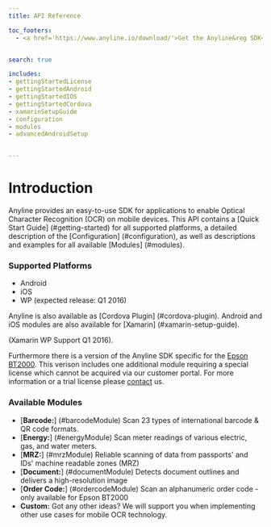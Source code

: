 ```yaml
---
title: API Reference

toc_footers:
  - <a href='https://www.anyline.io/download/'>Get the Anyline&reg SDK</a>


search: true

includes:
- gettingStartedLicense
- gettingStartedAndroid
- gettingStartedIOS
- gettingStartedCordova
- xamarinSetupGuide
- configuration
- modules
- advancedAndroidSetup


---
```


<!-- Content is split up in multiple files listed above, which can be found in the includes directory -->

# Introduction

Anyline provides an easy-to-use SDK for applications to enable Optical Character Recognition (OCR) on mobile devices.
This API contains a [Quick Start Guide] (#getting-started) for all supported platforms, a detailed description of the [Configuration] (#configuration), as well as descriptions and examples for all available [Modules] (#modules).<br/>


### Supported Platforms
- Android
- iOS
- WP (expected release: Q1 2016)

Anyline is also available as [Cordova Plugin] (#cordova-plugin).
Android and iOS modules are also available for [Xamarin] (#xamarin-setup-guide).

(Xamarin WP Support Q1 2016).

Furthermore there is a version of the Anyline SDK specific for the <a href='https://tech.moverio.epson.com/en/work/'>Epson BT2000</a>. This verison includes one additional module requiring a special license which cannot be acquired via our customer portal. For more information or a trial license please <a href="https://www.anyline.io/support-request/">contact</a> us.

### Available Modules
- [**Barcode:**] (#barcodeModule)  Scan 23 types of international barcode & QR code formats.
- [**Energy:**] (#energyModule) Scan meter readings of various electric, gas, and water meters.
- [**MRZ:**] (#mrzModule)  Reliable scanning of data from passports' and IDs' machine readable zones (MRZ)
- [**Document:**] (#documentModule) Detects document outlines and delivers a high-resolution image
- [**Order Code:**] (#ordercodeModule)  Scan an alphanumeric order code - only available for Epson BT2000
- **Custom:** Got any other ideas? We will support you when implementing other use cases for mobile OCR technology.
